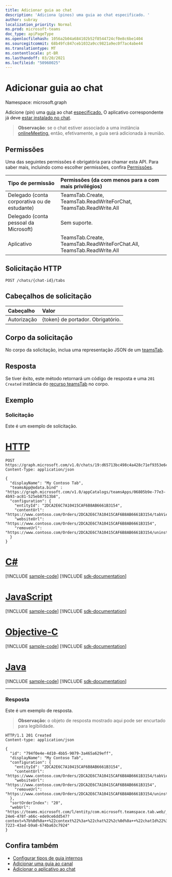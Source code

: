 ```yaml
---
title: Adicionar guia ao chat
description: 'Adiciona (pinos) uma guia ao chat especificado. '
author: subray
localization_priority: Normal
ms.prod: microsoft-teams
doc_type: apiPageType
ms.openlocfilehash: 1056a2b04a684102b52f8544724cf0e8c6be1404
ms.sourcegitcommit: 68b49fc847ceb1032a9cc9821a9ec0f7ac4abe44
ms.translationtype: MT
ms.contentlocale: pt-BR
ms.lasthandoff: 03/20/2021
ms.locfileid: "50960025"
---
```

# <a name="add-tab-to-chat"></a>Adicionar guia ao chat

Namespace: microsoft.graph

Adicione (pin) uma [guia](../resources/teamstab.md) ao chat [especificado.](../resources/chat.md) O aplicativo correspondente já deve [estar instalado no chat](../api/chat-list-installedapps.md).

> **Observação**: se o chat estiver associado a uma instância [onlineMeeting,](../resources/onlinemeeting.md) então, efetivamente, a guia será adicionada à reunião.

## <a name="permissions"></a>Permissões
Uma das seguintes permissões é obrigatória para chamar esta API. Para saber mais, incluindo como escolher permissões, confira [Permissões](/graph/permissions-reference).

|Tipo de permissão      | Permissões (da com menos para a com mais privilégios)              |
|:--------------------|:---------------------------------------------------------|
|Delegado (conta corporativa ou de estudante) | TeamsTab.Create, TeamsTab.ReadWriteForChat, TeamsTab.ReadWrite.All |
|Delegado (conta pessoal da Microsoft) | Sem suporte.    |
| Aplicativo                            | TeamsTab.Create, TeamsTab.ReadWriteForChat.All, TeamsTab.ReadWrite.All |


## <a name="http-request"></a>Solicitação HTTP
<!-- { "blockType": "ignored" } -->
```http
POST /chats/{chat-id}/tabs
```

## <a name="request-headers"></a>Cabeçalhos de solicitação
| Cabeçalho       | Valor |
|:---------------|:--------|
| Autorização  | {token} de portador. Obrigatório.  |

## <a name="request-body"></a>Corpo da solicitação

No corpo da solicitação, inclua uma representação JSON de um [teamsTab](../resources/teamstab.md).

## <a name="response"></a>Resposta

Se tiver êxito, este método retornará um código de resposta e uma `201 Created` instância do [recurso teamsTab](../resources/teamstab.md) no corpo.

## <a name="example"></a>Exemplo

### <a name="request"></a>Solicitação

Este é um exemplo de solicitação.


# <a name="http"></a>[HTTP](#tab/http)
<!-- {
  "blockType": "request",
  "name": "add_tab_to_chat"
}
-->

```http
POST https://graph.microsoft.com/v1.0/chats/19:d65713bc498c4a428c71ef9353e6ce20@thread.v2/tabs
Content-Type: application/json

{
  "displayName": "My Contoso Tab",
  "teamsApp@odata.bind" : "https://graph.microsoft.com/v1.0/appCatalogs/teamsApps/06805b9e-77e3-4b93-ac81-525eb87513b8",
  "configuration": {
    "entityId": "2DCA2E6C7A10415CAF6B8AB6661B3154",
    "contentUrl": "https://www.contoso.com/Orders/2DCA2E6C7A10415CAF6B8AB6661B3154/tabView",
    "websiteUrl": "https://www.contoso.com/Orders/2DCA2E6C7A10415CAF6B8AB6661B3154",
    "removeUrl": "https://www.contoso.com/Orders/2DCA2E6C7A10415CAF6B8AB6661B3154/uninstallTab"
  }
}
```
# <a name="c"></a>[C#](#tab/csharp)
[!INCLUDE [sample-code](../includes/snippets/csharp/add-tab-to-chat-csharp-snippets.md)]
[!INCLUDE [sdk-documentation](../includes/snippets/snippets-sdk-documentation-link.md)]

# <a name="javascript"></a>[JavaScript](#tab/javascript)
[!INCLUDE [sample-code](../includes/snippets/javascript/add-tab-to-chat-javascript-snippets.md)]
[!INCLUDE [sdk-documentation](../includes/snippets/snippets-sdk-documentation-link.md)]

# <a name="objective-c"></a>[Objective-C](#tab/objc)
[!INCLUDE [sample-code](../includes/snippets/objc/add-tab-to-chat-objc-snippets.md)]
[!INCLUDE [sdk-documentation](../includes/snippets/snippets-sdk-documentation-link.md)]

# <a name="java"></a>[Java](#tab/java)
[!INCLUDE [sample-code](../includes/snippets/java/add-tab-to-chat-java-snippets.md)]
[!INCLUDE [sdk-documentation](../includes/snippets/snippets-sdk-documentation-link.md)]

---



### <a name="response"></a>Resposta

Este é um exemplo de resposta. 

>**Observação:** o objeto de resposta mostrado aqui pode ser encurtado para legibilidade.

<!-- {
  "blockType": "response",
  "truncated": true,
  "@odata.type": "microsoft.graph.teamsTab"
} -->

```http
HTTP/1.1 201 Created
Content-type: application/json

{
  "id": "794f0e4e-4d10-4bb5-9079-3a465a629eff",
  "displayName": "My Contoso Tab",
  "configuration": {
    "entityId": "2DCA2E6C7A10415CAF6B8AB6661B3154",
    "contentUrl": "https://www.contoso.com/Orders/2DCA2E6C7A10415CAF6B8AB6661B3154/tabView",
    "websiteUrl": "https://www.contoso.com/Orders/2DCA2E6C7A10415CAF6B8AB6661B3154",
    "removeUrl": "https://www.contoso.com/Orders/2DCA2E6C7A10415CAF6B8AB6661B3154/uninstallTab"
  },
  "sortOrderIndex": "20",
  "webUrl": "https://teams.microsoft.com/l/entity/com.microsoft.teamspace.tab.web/_djb2_msteams_prefix_193fe248-24e6-478f-a66c-ede9ce6dd547?context=%7b%0d%0a++%22context%22%3a+%22chat%22%2c%0d%0a++%22chatId%22%3a+%2219%3ad65713bc498c4a428c71ef9353e6ce20%40thread.v2%22%2c%0d%0a++%22subEntityId%22%3a+null%0d%0a%7d&tenantId=139d16b4-7223-43ad-b9a8-674ba63c7924"
}
```

## <a name="see-also"></a>Confira também

- [Configurar tipos de guia internos](/graph/teams-configuring-builtin-tabs)
- [Adicionar uma guia ao canal](channel-post-tabs.md)
- [Adicionar o aplicativo ao chat](chat-post-installedapps.md)


<!-- uuid: 8fcb5dbc-d5aa-4681-8e31-b001d5168d79
2015-10-25 14:57:30 UTC -->
<!--
{
  "type": "#page.annotation",
  "description": "Add tab to chat",
  "keywords": "",
  "section": "documentation",
  "tocPath": "",
  "suppressions": []
}
-->


